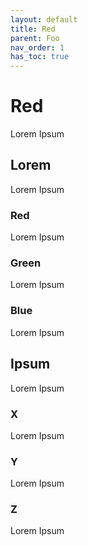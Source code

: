 ```yaml
---
layout: default
title: Red
parent: Foo
nav_order: 1
has_toc: true
---
```


# Red

Lorem Ipsum

## Lorem

Lorem Ipsum

### Red

Lorem Ipsum

### Green

Lorem Ipsum

### Blue

Lorem Ipsum

## Ipsum

Lorem Ipsum

### X

Lorem Ipsum

### Y

Lorem Ipsum

### Z

Lorem Ipsum
